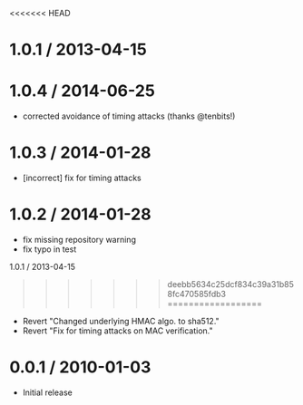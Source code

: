 <<<<<<< HEAD

1.0.1 / 2013-04-15 
=======
1.0.4 / 2014-06-25
==================

 * corrected avoidance of timing attacks (thanks @tenbits!)


1.0.3 / 2014-01-28
==================

 * [incorrect] fix for timing attacks

1.0.2 / 2014-01-28
==================

 * fix missing repository warning
 * fix typo in test

1.0.1 / 2013-04-15
>>>>>>> deebb5634c25dcf834c39a31b858fc470585fdb3
==================

  * Revert "Changed underlying HMAC algo. to sha512."
  * Revert "Fix for timing attacks on MAC verification."

0.0.1 / 2010-01-03
==================

  * Initial release
